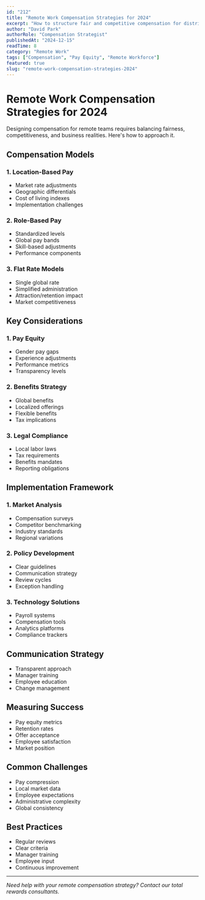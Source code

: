 ```yaml
---
id: "212"
title: "Remote Work Compensation Strategies for 2024"
excerpt: "How to structure fair and competitive compensation for distributed teams."
author: "David Park"
authorRole: "Compensation Strategist"
publishedAt: "2024-12-15"
readTime: 8
category: "Remote Work"
tags: ["Compensation", "Pay Equity", "Remote Workforce"]
featured: true
slug: "remote-work-compensation-strategies-2024"
---
```


# Remote Work Compensation Strategies for 2024

Designing compensation for remote teams requires balancing fairness, competitiveness, and business realities. Here's how to approach it.

## Compensation Models

### 1. Location-Based Pay

- Market rate adjustments
- Geographic differentials
- Cost of living indexes
- Implementation challenges

### 2. Role-Based Pay

- Standardized levels
- Global pay bands
- Skill-based adjustments
- Performance components

### 3. Flat Rate Models

- Single global rate
- Simplified administration
- Attraction/retention impact
- Market competitiveness

## Key Considerations

### 1. Pay Equity

- Gender pay gaps
- Experience adjustments
- Performance metrics
- Transparency levels

### 2. Benefits Strategy

- Global benefits
- Localized offerings
- Flexible benefits
- Tax implications

### 3. Legal Compliance

- Local labor laws
- Tax requirements
- Benefits mandates
- Reporting obligations

## Implementation Framework

### 1. Market Analysis

- Compensation surveys
- Competitor benchmarking
- Industry standards
- Regional variations

### 2. Policy Development

- Clear guidelines
- Communication strategy
- Review cycles
- Exception handling

### 3. Technology Solutions

- Payroll systems
- Compensation tools
- Analytics platforms
- Compliance trackers

## Communication Strategy

- Transparent approach
- Manager training
- Employee education
- Change management

## Measuring Success

- Pay equity metrics
- Retention rates
- Offer acceptance
- Employee satisfaction
- Market position

## Common Challenges

- Pay compression
- Local market data
- Employee expectations
- Administrative complexity
- Global consistency

## Best Practices

- Regular reviews
- Clear criteria
- Manager training
- Employee input
- Continuous improvement

---

_Need help with your remote compensation strategy? Contact our total rewards consultants._
